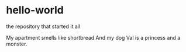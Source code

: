 # hello-world
the repository that started it all

My apartment smells like shortbread
And my dog Val is a princess and a monster.
